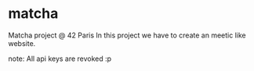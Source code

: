 # matcha

Matcha project @ 42 Paris
In this project we have to create an meetic like website.

note: All api keys are revoked :p
